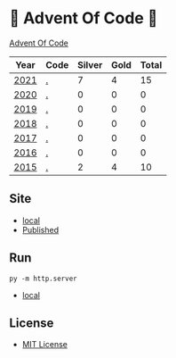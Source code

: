 # 🎄 Advent Of Code 🎄

[Advent Of Code](https://adventofcode.com/)

| Year | Code | Silver | Gold | Total |
| - | - | - | - | - |
| [2021](https://adventofcode.com/2021/) | [.](https://github.com/AlexHedley/adventofcode2021) | 7 | 4 | 15 |
| [2020](https://adventofcode.com/2020/) | [.](https://github.com/AlexHedley/adventofcode2020) | 0 | 0 | 0 |
| [2019](https://adventofcode.com/2019/) | [.](https://github.com/AlexHedley/adventofcode2019) | 0 | 0 | 0 |
| [2018](https://adventofcode.com/2018/) | [.](https://github.com/AlexHedley/adventofcode2018) | 0 | 0 | 0 |
| [2017](https://adventofcode.com/2017/) | [.](https://github.com/AlexHedley/adventofcode2017) | 0 | 0 | 0 |
| [2016](https://adventofcode.com/2016/) | [.](https://github.com/AlexHedley/adventofcode2016) | 0 | 0 | 0 |
| [2015](https://adventofcode.com/2015/) | [.](https://github.com/AlexHedley/adventofcode2015) | 2 | 4 | 10 |

## Site

- [local](http://localhost:8000/)
- [Published](https://alexhedley.github.io/adventofcode)

## Run

`py -m http.server`

- [local](http://localhost:8000/)

## License

- [MIT License](LICENSE)
